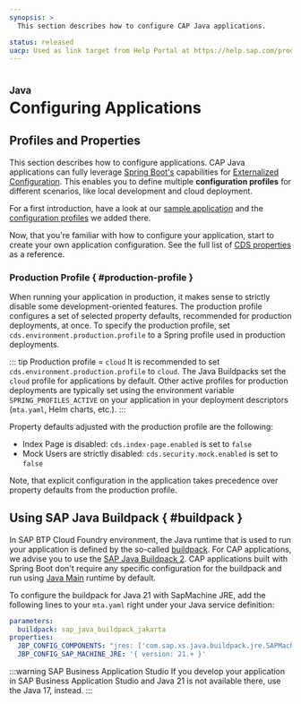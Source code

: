 ```yaml
---
synopsis: >
  This section describes how to configure CAP Java applications.

status: released
uacp: Used as link target from Help Portal at https://help.sap.com/products/BTP/65de2977205c403bbc107264b8eccf4b/9186ed9ab00842e1a31309ff1be38792.html
---
```


# Configuring Applications
<style scoped>
  h1:before {
    content: "Java"; display: block; font-size: 60%; margin: 0 0 .2em;
  }
</style>


## Profiles and Properties

This section describes how to configure applications.
CAP Java applications can fully leverage [Spring Boot's](../spring-boot-integration) capabilities for [Externalized Configuration](https://docs.spring.io/spring-boot/docs/current/reference/html/features.html#features.external-config).
This enables you to define multiple **configuration profiles** for different scenarios, like local development and cloud deployment.

For a first introduction, have a look at our [sample application](https://github.com/sap-samples/cloud-cap-samples-java) and the [configuration profiles](https://github.com/SAP-samples/cloud-cap-samples-java/blob/master/srv/src/main/resources/application.yaml) we added there.

Now, that you're familiar with how to configure your application, start to create your own application configuration. See the full list of [CDS properties](properties) as a reference.

### Production Profile { #production-profile }

When running your application in production, it makes sense to strictly disable some development-oriented features.
The production profile configures a set of selected property defaults, recommended for production deployments, at once.
To specify the production profile, set `cds.environment.production.profile` to a Spring profile used in production deployments.

::: tip Production profile = `cloud`
It is recommended to set `cds.environment.production.profile` to `cloud`. The Java Buildpacks set the `cloud` profile for applications by default.
Other active profiles for production deployments are typically set using the environment variable `SPRING_PROFILES_ACTIVE` on your application in your deployment descriptors (`mta.yaml`, Helm charts, etc.).
:::

Property defaults adjusted with the production profile are the following:

- Index Page is disabled: `cds.index-page.enabled` is set to `false`
- Mock Users are strictly disabled: `cds.security.mock.enabled` is set to `false`

Note, that explicit configuration in the application takes precedence over property defaults from the production profile.

## Using SAP Java Buildpack { #buildpack }

In SAP BTP Cloud Foundry environment, the Java runtime that is used to run your application is defined by the so-called [buildpack](https://docs.cloudfoundry.org/buildpacks/).
For CAP applications, we advise you to use the [SAP Java Buildpack 2](https://help.sap.com/docs/btp/sap-business-technology-platform/sap-jakarta-buildpack).
CAP applications built with Spring Boot don't require any specific configuration for the buildpack and run using [Java Main](https://help.sap.com/docs/btp/sap-business-technology-platform/java-main) runtime by default.

To configure the buildpack for Java 21 with SapMachine JRE, add the following lines to your `mta.yaml` right under your Java service definition:

```yaml
parameters:
  buildpack: sap_java_buildpack_jakarta
properties:
  JBP_CONFIG_COMPONENTS: "jres: ['com.sap.xs.java.buildpack.jre.SAPMachineJRE']"
  JBP_CONFIG_SAP_MACHINE_JRE: '{ version: 21.+ }'
```

:::warning SAP Business Application Studio
If you develop your application in SAP Business Application Studio and Java 21 is not available there, use the Java 17, instead.
:::
